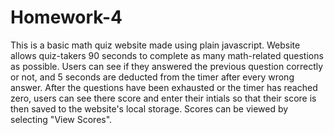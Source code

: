 # Homework-4

This is a basic math quiz website made using plain javascript. Website allows quiz-takers 90 seconds to complete as many math-related questions as possible. Users can see if they answered the previous question correctly or not, and 5 seconds are deducted from the timer after every wrong answer. After the questions have been exhausted or the timer has reached zero, users can see there score and enter their intials so that their score is then saved to the website's local storage. Scores can be viewed by selecting "View Scores".
